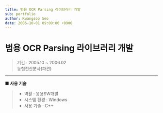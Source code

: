 ```yaml
---
title: 범용 OCR Parsing 라이브러리 개발
sub: portfolio
author: Kwangsoo Seo
date: 2005-10-01 09:00:00 +0900
---
```


# 범용 OCR Parsing 라이브러리 개발
> 기간 : 2005.10 ~ 2006.02  
> 농협전산분사(파견)

---

**■ 사용 기술**

>  * 역활 : 응용SW개발
>  * 시스템 환경 : Windows
>  * 사용 기술 : C++
